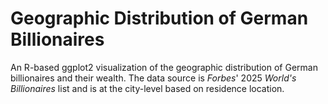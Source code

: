# Geographic Distribution of German Billionaires
An R-based ggplot2 visualization of the geographic distribution of German billionaires and their wealth.  The data source is *Forbes*' 2025 *World's Billionaires* list and is at the city-level based on residence location.  
